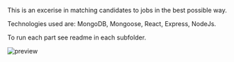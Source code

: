 This is an excerise in matching candidates to jobs in the best possible way.

Technologies used are: MongoDB, Mongoose, React, Express, NodeJs.

To run each part see readme in each subfolder.

![preview](https://github.com/SelaO/CandidateJobMatcherMERN/blob/master/preview.jpg?raw=true)
